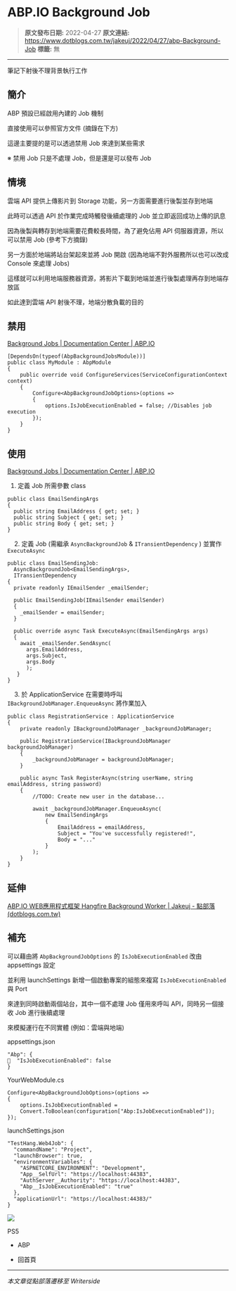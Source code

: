 # ABP.IO Background Job

> **原文發布日期:** 2022-04-27
> **原文連結:** https://www.dotblogs.com.tw/jakeuj/2022/04/27/abp-Background-Job
> **標籤:** 無

---

筆記下射後不理背景執行工作

## 簡介

ABP 預設已經啟用內建的 Job 機制

直接使用可以參照官方文件 (摘錄在下方)

這邊主要提的是可以透過禁用 Job 來達到某些需求

※ 禁用 Job 只是不處理 Job，但是還是可以發布 Job

## 情境

雲端 API 提供上傳影片到 Storage 功能，另一方面需要進行後製並存到地端

此時可以透過 API 於作業完成時觸發後續處理的 Job 並立即返回成功上傳的訊息

因為後製與轉存到地端需要花費較長時間，為了避免佔用 API 伺服器資源，所以可以禁用 Job (參考下方摘錄)

另一方面於地端將站台架起來並將 Job 開啟 (因為地端不對外服務所以也可以改成 Console 來處理 Jobs)

這樣就可以利用地端服務器資源，將影片下載到地端並進行後製處理再存到地端存放區

如此達到雲端 API 射後不理，地端分散負載的目的

## 禁用

[Background Jobs | Documentation Center | ABP.IO](https://docs.abp.io/en/abp/latest/Background-Jobs#disable-job-execution)

```
[DependsOn(typeof(AbpBackgroundJobsModule))]
public class MyModule : AbpModule
{
    public override void ConfigureServices(ServiceConfigurationContext context)
    {
        Configure<AbpBackgroundJobOptions>(options =>
        {
            options.IsJobExecutionEnabled = false; //Disables job execution
        });
    }
}
```

## 使用

[Background Jobs | Documentation Center | ABP.IO](https://docs.abp.io/en/abp/latest/Background-Jobs#queue-a-job-item)

1. 定義 Job 所需參數 class

```
public class EmailSendingArgs
{
  public string EmailAddress { get; set; }
  public string Subject { get; set; }
  public string Body { get; set; }
}
```

    2. 定義 Job (需繼承 `AsyncBackgroundJob` & `ITransientDependency` ) 並實作 `ExecuteAsync`

```
public class EmailSendingJob:
  AsyncBackgroundJob<EmailSendingArgs>,
  ITransientDependency
{
  private readonly IEmailSender _emailSender;

  public EmailSendingJob(IEmailSender emailSender)
  {
    _emailSender = emailSender;
  }

  public override async Task ExecuteAsync(EmailSendingArgs args)
  {
    await _emailSender.SendAsync(
      args.EmailAddress,
      args.Subject,
      args.Body
      );
   }
}
```

    3. 於 ApplicationService 在需要時呼叫 `IBackgroundJobManager.EnqueueAsync` 將作業加入

```
public class RegistrationService : ApplicationService
{
    private readonly IBackgroundJobManager _backgroundJobManager;

    public RegistrationService(IBackgroundJobManager backgroundJobManager)
    {
        _backgroundJobManager = backgroundJobManager;
    }

    public async Task RegisterAsync(string userName, string emailAddress, string password)
    {
        //TODO: Create new user in the database...

        await _backgroundJobManager.EnqueueAsync(
            new EmailSendingArgs
            {
                EmailAddress = emailAddress,
                Subject = "You've successfully registered!",
                Body = "..."
            }
        );
    }
}
```

## 延伸

[ABP.IO WEB應用程式框架 Hangfire Background Worker | Jakeuj - 點部落 (dotblogs.com.tw)](https://www.dotblogs.com.tw/jakeuj/2022/04/26/abp-Hangfire-Background-Worker)

## 補充

可以藉由將 `AbpBackgroundJobOptions` 的 `IsJobExecutionEnabled` 改由 appsettings 設定

並利用 launchSettings 新增一個啟動專案的組態來複寫 `IsJobExecutionEnabled` 與 Port

來達到同時啟動兩個站台，其中一個不處理 Job 僅用來呼叫 API，同時另一個接收 Job 進行後續處理

來模擬運行在不同實體 (例如：雲端與地端)

appsettings.json

```
"Abp": {
  "IsJobExecutionEnabled": false
}
```

YourWebModule.cs

```
Configure<AbpBackgroundJobOptions>(options =>
{
    options.IsJobExecutionEnabled =
    Convert.ToBoolean(configuration["Abp:IsJobExecutionEnabled"]);
});
```

launchSettings.json

```
"TestHang.Web4Job": {
  "commandName": "Project",
  "launchBrowser": true,
  "environmentVariables": {
    "ASPNETCORE_ENVIRONMENT": "Development",
    "App__SelfUrl": "https://localhost:44383",
    "AuthServer__Authority": "https://localhost:44383",
    "Abp__IsJobExecutionEnabled": "true"
  },
  "applicationUrl": "https://localhost:44383/"
}
```

![](https://card.psnprofiles.com/1/jakeuj.png)

PS5

* ABP

* 回首頁

---

*本文章從點部落遷移至 Writerside*
